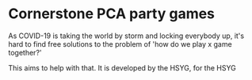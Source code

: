 # Cornerstone PCA party games

As COVID-19 is taking the world by storm and locking everybody up, it's hard to find free solutions to the problem of 'how do we play x game together?'

This aims to help with that. It is developed by the HSYG, for the HSYG
